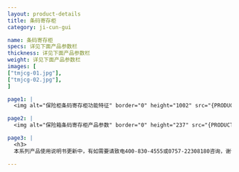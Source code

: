 ```yaml
---
layout: product-details
title: 条码寄存柜
category: ji-cun-gui

name: 条码寄存柜
specs: 详见下面产品参数栏
thickness: 详见下面产品参数栏
weight: 详见下面产品参数栏
images: [
["tmjcg-01.jpg"],
["tmjcg-02.jpg"],
]

page1: |
  <img alt="保险柜条码寄存柜功能特征" border="0" height="1002" src="{PRODUCT_IMAGES}tmjcg-gn.jpg" width="538" />

page2: |
  <img alt="保险箱条码寄存柜产品参数" border="0" height="237" src="{PRODUCT_IMAGES}tmjcg-cpcs.jpg" width="538" />

page3: |
  <h3>
  本系列产品使用说明书更新中，有如需要请致电400-830-4555或0757-22308180咨询，谢谢！</h3>

---
```

